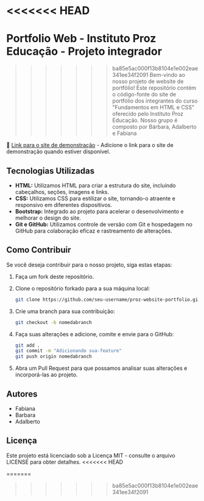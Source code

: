 <<<<<<< HEAD
=======
# Portfolio Web - Instituto Proz Educação - Projeto integrador

>>>>>>> ba85e5ac000f13b8104e1e002eae341ee34f2091
Bem-vindo ao nosso projeto de website de portfólio! Este repositório contém o código-fonte do site de portfólio dos integrantes do curso "Fundamentos em HTML e CSS" oferecido pelo Instituto Proz Educação. Nosso grupo é composto por Bárbara, Adalberto e Fabiana

🚀 [Link para o site de demonstração](#) - Adicione o link para o site de demonstração quando estiver disponível.

## Tecnologias Utilizadas

- **HTML:** Utilizamos HTML para criar a estrutura do site, incluindo cabeçalhos, seções, imagens e links.
- **CSS:** Utilizamos CSS para estilizar o site, tornando-o atraente e responsivo em diferentes dispositivos.
- **Bootstrap:** Integrado ao projeto para acelerar o desenvolvimento e melhorar o design do site.
- **Git e GitHub:** Utilizamos controle de versão com Git e hospedagem no GitHub para colaboração eficaz e rastreamento de alterações.

## Como Contribuir

Se você deseja contribuir para o nosso projeto, siga estas etapas:

1. Faça um fork deste repositório.

2. Clone o repositório forkado para a sua máquina local:

   ```bash
   git clone https://github.com/seu-username/proz-website-portfolio.git

3. Crie uma branch para sua contribuição:

    ```bash
    git checkout -b nomedabranch

4. Faça suas alterações e adicione, comite e envie para o GitHub:

    ```bash
    git add .
    git commit -m "Adicionando sua-feature"
    git push origin nomedabranch

5. Abra um Pull Request para que possamos analisar suas alterações e incorporá-las ao projeto.

## Autores
- Fabiana
- Barbara
- Adalberto

## Licença
Este projeto está licenciado sob a Licença MIT - consulte o arquivo LICENSE para obter detalhes.
<<<<<<< HEAD

=======
>>>>>>> ba85e5ac000f13b8104e1e002eae341ee34f2091
